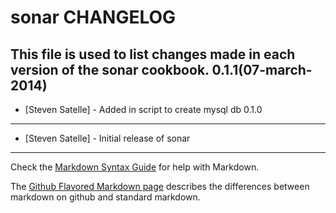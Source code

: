 sonar CHANGELOG
===============

This file is used to list changes made in each version of the sonar cookbook.
0.1.1(07-march-2014)
-----
- [Steven Satelle] - Added in script to create mysql db
0.1.0
-----
- [Steven Satelle] - Initial release of sonar

- - -
Check the [Markdown Syntax Guide](http://daringfireball.net/projects/markdown/syntax) for help with Markdown.

The [Github Flavored Markdown page](http://github.github.com/github-flavored-markdown/) describes the differences between markdown on github and standard markdown.
